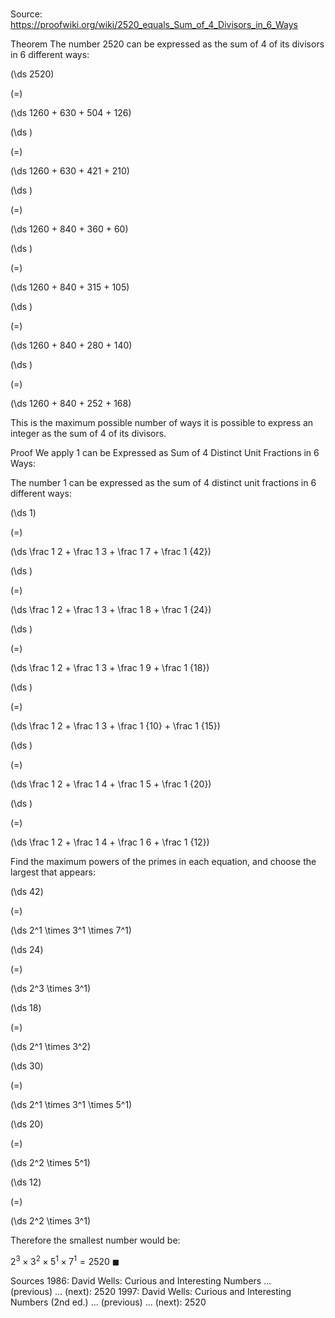 # 

Source: https://proofwiki.org/wiki/2520_equals_Sum_of_4_Divisors_in_6_Ways

Theorem
The number $2520$ can be expressed as the sum of $4$ of its divisors in $6$ different ways:














\(\ds 2520\)

\(=\)







\(\ds 1260 + 630 + 504 + 126\)




















\(\ds \)

\(=\)







\(\ds 1260 + 630 + 421 + 210\)




















\(\ds \)

\(=\)







\(\ds 1260 + 840 + 360 + 60\)




















\(\ds \)

\(=\)







\(\ds 1260 + 840 + 315 + 105\)




















\(\ds \)

\(=\)







\(\ds 1260 + 840 + 280 + 140\)




















\(\ds \)

\(=\)







\(\ds 1260 + 840 + 252 + 168\)









This is the maximum possible number of ways it is possible to express an integer as the sum of $4$ of its divisors.


Proof
We apply 1 can be Expressed as Sum of 4 Distinct Unit Fractions in 6 Ways:

The number $1$ can be expressed as the sum of $4$ distinct unit fractions in $6$ different ways:














\(\ds 1\)

\(=\)







\(\ds \frac 1 2 + \frac 1 3 + \frac 1 7 + \frac 1 {42}\)




















\(\ds \)

\(=\)







\(\ds \frac 1 2 + \frac 1 3 + \frac 1 8 + \frac 1 {24}\)




















\(\ds \)

\(=\)







\(\ds \frac 1 2 + \frac 1 3 + \frac 1 9 + \frac 1 {18}\)




















\(\ds \)

\(=\)







\(\ds \frac 1 2 + \frac 1 3 + \frac 1 {10} + \frac 1 {15}\)




















\(\ds \)

\(=\)







\(\ds \frac 1 2 + \frac 1 4 + \frac 1 5 + \frac 1 {20}\)




















\(\ds \)

\(=\)







\(\ds \frac 1 2 + \frac 1 4 + \frac 1 6 + \frac 1 {12}\)










Find the maximum powers of the primes in each equation, and choose the largest that appears:














\(\ds 42\)

\(=\)







\(\ds 2^1 \times 3^1 \times 7^1\)




















\(\ds 24\)

\(=\)







\(\ds 2^3 \times 3^1\)




















\(\ds 18\)

\(=\)







\(\ds 2^1 \times 3^2\)




















\(\ds 30\)

\(=\)







\(\ds 2^1 \times 3^1 \times 5^1\)




















\(\ds 20\)

\(=\)







\(\ds 2^2 \times 5^1\)




















\(\ds 12\)

\(=\)







\(\ds 2^2 \times 3^1\)










Therefore the smallest number would be:

$2^3 \times 3^2 \times 5^1 \times 7^1 = 2520$
$\blacksquare$


Sources
1986: David Wells: Curious and Interesting Numbers ... (previous) ... (next): $2520$
1997: David Wells: Curious and Interesting Numbers (2nd ed.) ... (previous) ... (next): $2520$




